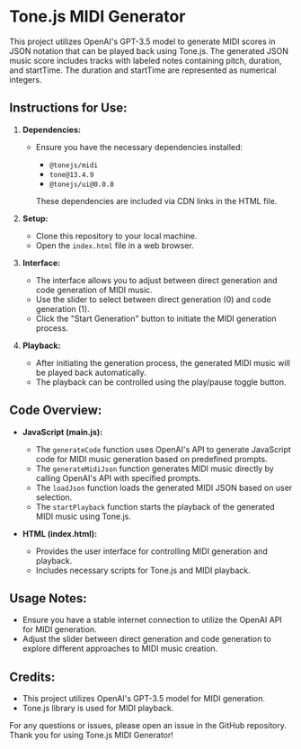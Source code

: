 # Tone.js MIDI Generator

This project utilizes OpenAI's GPT-3.5 model to generate MIDI scores in JSON notation that can be played back using Tone.js. The generated JSON music score includes tracks with labeled notes containing pitch, duration, and startTime. The duration and startTime are represented as numerical integers.

## Instructions for Use:

1. **Dependencies:**
   - Ensure you have the necessary dependencies installed:
     - `@tonejs/midi`
     - `tone@13.4.9`
     - `@tonejs/ui@0.0.8`
    
     These dependencies are included via CDN links in the HTML file.

2. **Setup:**
   - Clone this repository to your local machine.
   - Open the `index.html` file in a web browser.

3. **Interface:**
   - The interface allows you to adjust between direct generation and code generation of MIDI music.
   - Use the slider to select between direct generation (0) and code generation (1).
   - Click the "Start Generation" button to initiate the MIDI generation process.

4. **Playback:**
   - After initiating the generation process, the generated MIDI music will be played back automatically.
   - The playback can be controlled using the play/pause toggle button.

## Code Overview:

- **JavaScript (main.js):**
  - The `generateCode` function uses OpenAI's API to generate JavaScript code for MIDI music generation based on predefined prompts.
  - The `generateMidiJson` function generates MIDI music directly by calling OpenAI's API with specified prompts.
  - The `loadJson` function loads the generated MIDI JSON based on user selection.
  - The `startPlayback` function starts the playback of the generated MIDI music using Tone.js.

- **HTML (index.html):**
  - Provides the user interface for controlling MIDI generation and playback.
  - Includes necessary scripts for Tone.js and MIDI playback.

## Usage Notes:

- Ensure you have a stable internet connection to utilize the OpenAI API for MIDI generation.
- Adjust the slider between direct generation and code generation to explore different approaches to MIDI music creation.

## Credits:

- This project utilizes OpenAI's GPT-3.5 model for MIDI generation.
- Tone.js library is used for MIDI playback.


For any questions or issues, please open an issue in the GitHub repository. Thank you for using Tone.js MIDI Generator!
